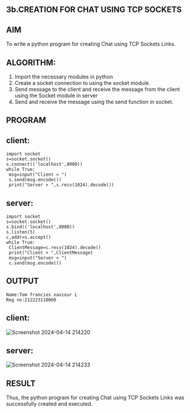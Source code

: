 ## 3b.CREATION FOR CHAT USING TCP SOCKETS
## AIM
To write a python program for creating Chat using TCP Sockets Links.
## ALGORITHM:
1. Import the necessary modules in python
2. Create a socket connection to using the socket module.
3. Send message to the client and receive the message from the client using the Socket module in
 server
4. Send and receive the message using the send function in socket.
## PROGRAM
## client:
```
import socket
s=socket.socket()
s.connect(('localhost',8000))
while True:
 msg=input("Client > ")
 s.send(msg.encode())
 print("Server > ",s.recv(1024).decode())
```
## server:
```
import socket
s=socket.socket()
s.bind(('localhost',8000))
s.listen(5)
c,addr=s.accept()
while True:
 ClientMessage=c.recv(1024).decode()
 print("Client > ",ClientMessage)
 msg=input("Server > ")
 c.send(msg.encode())

```

## OUTPUT
```
Name:Tom francies xaviour L
Reg no:212223110060
```
## client:
![Screenshot 2024-04-14 214220](https://github.com/praveen2p/3b_CHAT_USING_TCP_SOCKETS/assets/151658061/e0650656-4d5f-4eb5-b6ce-70fa2b9c8155)

## server:
![Screenshot 2024-04-14 214233](https://github.com/praveen2p/3b_CHAT_USING_TCP_SOCKETS/assets/151658061/dd8296af-dae4-41f6-bd40-5641a21f1257)

## RESULT
Thus, the python program for creating Chat using TCP Sockets Links was successfully 
created and executed.
